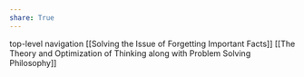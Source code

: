 ```yaml
---
share: True
---
```

top-level navigation 
[[Solving the Issue of Forgetting Important Facts]]
[[The Theory and Optimization of Thinking along with Problem Solving Philosophy]]